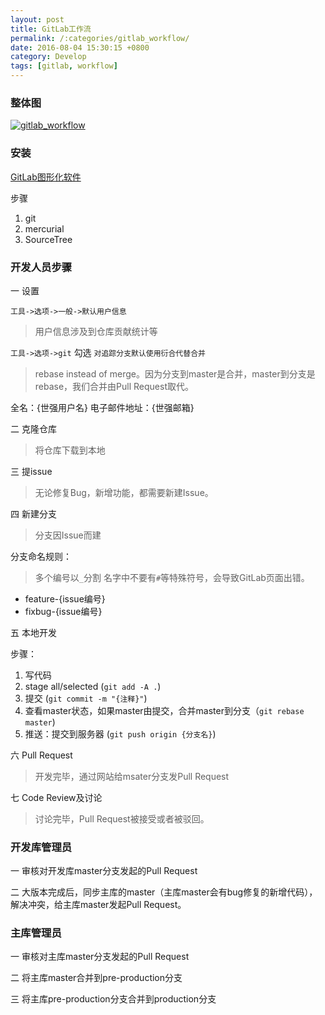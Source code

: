 ```yaml
---
layout: post
title: GitLab工作流
permalink: /:categories/gitlab_workflow/
date: 2016-08-04 15:30:15 +0800
category: Develop
tags: [gitlab, workflow]
---
```


### 整体图

[![gitlab_workflow]({{site.baseurl}}/img/arch/GitLab_Flow.png)]({{site.baseurl}}/img/arch/GitLab_Flow.png)

### 安装

[GitLab图形化软件]({{site.baseurl}}/file/GitLab图形化软件.zip)

步骤

1. git
2. mercurial
3. SourceTree

### 开发人员步骤

一 设置

`工具->选项->一般->默认用户信息`

> 用户信息涉及到仓库贡献统计等

`工具->选项->git` 勾选 `对追踪分支默认使用衍合代替合并`

> rebase instead of merge。因为分支到master是合并，master到分支是rebase，我们合并由Pull Request取代。

全名：{世强用户名}
电子邮件地址：{世强邮箱}

二 克隆仓库

> 将仓库下载到本地

三 提issue

> 无论修复Bug，新增功能，都需要新建Issue。

四 新建分支

> 分支因Issue而建

分支命名规则：

> 多个编号以`_`分割
> 名字中不要有`#`等特殊符号，会导致GitLab页面出错。

* feature-{issue编号}
* fixbug-{issue编号}

五 本地开发

步骤：

1. 写代码
2. stage all/selected (`git add -A .`)
3. 提交 (`git commit -m "{注释}"`)
4. 查看master状态，如果master由提交，合并master到分支（`git rebase master`)
5. 推送：提交到服务器 (`git push origin {分支名}`)

六 Pull Request

> 开发完毕，通过网站给msater分支发Pull Request

七 Code Review及讨论

> 讨论完毕，Pull Request被接受或者被驳回。

### 开发库管理员

一 审核对开发库master分支发起的Pull Request

二 大版本完成后，同步主库的master（主库master会有bug修复的新增代码），解决冲突，给主库master发起Pull Request。

### 主库管理员

一 审核对主库master分支发起的Pull Request

二 将主库master合并到pre-production分支

三 将主库pre-production分支合并到production分支
